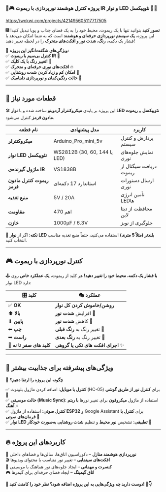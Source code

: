 ### **🌈🎮 پروژه کنترل هوشمند نورپردازی با ریموت IR و نوار LED نئوپیکسل 🚀✨**  
https://wokwi.com/projects/421495605117717505


🎆 **تصور کنید** بتوانید تنها با یک ریموت، محیط خود را به یک فضای جذاب و پویا تبدیل کنید! این پروژه، **یک سیستم نورپردازی حرفه‌ای و هوشمند** است که به شما امکان می‌دهد با فشار یک دکمه، **رنگ، شدت نور و افکت‌های متحرک** را در لحظه تغییر دهید!  

🎯 **ویژگی‌های شگفت‌انگیز این پروژه:**  
✅ **کنترل بی‌سیم با ریموت IR** 📡  
✅ **تغییر رنگ با یک کلیک!** 🎨  
✅ **افکت‌های نوری حرفه‌ای و متحرک** 🔥  
✅ **امکان کم و زیاد کردن شدت روشنایی** 🌟  
✅ **حالت رنگین‌کمان و نورپردازی داینامیک** 🌈  

---




## **🔧 قطعات مورد نیاز**  
🛠️ این پروژه بر پایه‌ی **میکروکنترلر آردوینو** ساخته شده و با **نوار LED نئوپیکسل** و **ریموت مادون قرمز** کنترل می‌شود.  

| **نام قطعه** | **مدل پیشنهادی** | **کاربرد** |
|-------------|----------------|------------|
| **میکروکنترلر** | Arduino_Pro_mini_5v | پردازش و کنترل سیستم |
| **نوار LED نئوپیکسل** | WS2812B (30, 60, یا 144 LED) | نمایش جلوه‌های نوری |
| **ماژول گیرنده‌ی IR** | VS1838B | دریافت سیگنال از ریموت |
| **ریموت کنترل مادون قرمز** | استاندارد 17 دکمه‌ای | ارسال دستورات نوری |
| **منبع تغذیه** | 5V / 20A | تأمین انرژی LEDها |
| **مقاومت** | 470 اهم | محافظت از دیتا لاین |
| **خازن** | 1000µF / 6.3V | جلوگیری از نویز |

📌 **نکته:** اگر از **نوار LED بلندتر (مثلاً 5 متری)** استفاده می‌کنید، حتماً منبع تغذیه مناسب انتخاب کنید.  

---





## **🎮 کنترل نورپردازی با ریموت**  

🕹️ **با فشار یک دکمه، محیط خود را تغییر دهید!** هر کلید از ریموت، **یک عملکرد خاص** روی نوار LED دارد:  

| 🎛️ **کلید** | 🎭 **عملکرد** |
|------------|------------|
| ✅ **OK** | **روشن/خاموش کردن کل نوار** |
| ⬆ **بالا** | افزایش **شدت نور** 🔆 |
| ⬇ **پایین** | کاهش **شدت نور** 🌙 |
| ⬅ **چپ** | تغییر رنگ به **رنگ قبلی** 🎨 |
| ➡ **راست** | تغییر رنگ به **رنگ بعدی** 🌈 |
| 🔢 **کلید های صفر تا نه** | **اجرای افکت های تکی یا گروهی** ✨ |


---





## **🚀 ویژگی‌های پیشرفته برای جذابیت بیشتر**  
🎇 **چگونه این پروژه را ارتقا دهیم؟**  

✅ **کنترل با موبایل**: اضافه کردن ماژول بلوتوث (HC-05) برای **کنترل نور از طریق گوشی** 📱  
✅ **حالت موسیقی (Music Sync)**: استفاده از ماژول **میکروفون** برای تغییر نورها **با ریتم آهنگ** 🎶  
✅ **کنترل صوتی**: استفاده از ماژول **ESP32** و Google Assistant برای **کنترل با فرمان‌های صوتی** 🎤  
✅ **نوار LED تطبیقی**: تشخیص **نور محیط** و تنظیم **شدت روشنایی به‌صورت خودکار** 🌅  

---





## **🔥 کاربردهای این پروژه**  
🏡 **نورپردازی هوشمند منازل** – دکوراسیون اتاق‌ها، سالن‌ها و فضاهای داخلی  
🎬 **افکت‌های سینمایی** – تغییر نور متناسب با محتوای ویدیوها  
🎤 **کنسرت و مهمانی** – ایجاد جلوه‌های نور هماهنگ با موسیقی  
🎮 **اتاق گیمینگ** – ایجاد فضای حرفه‌ای برای گیمرها  

**🚀 دوست دارید چه ویژگی‌هایی به این پروژه اضافه شود؟ نظر خود را کامنت کنید! 🎯👇**
